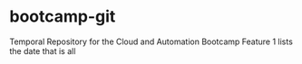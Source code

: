 # bootcamp-git
Temporal Repository for the Cloud and Automation Bootcamp
Feature 1
	lists the date
	that is all
